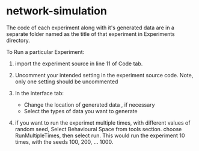 # network-simulation

The code of each experiment along with it's generated data are in a separate folder named as the title of that experiment in Experiments directory.

To Run a particular Experiment:

1. import the experiment source in line 11 of  Code tab.
2.  Uncomment your intended setting in the experiment source code. Note, only one setting should be  uncommented 
3. In the interface tab:
   + Change the location of generated data , if necessary
   + Select the types of data you want to  generate
   
4. if you want to run the experimet multiple times, with different values of random seed, Select Behavioural Space from tools section. choose RunMultipleTimes, then select run. This would run the experiment 10 times, with the seeds 100, 200, ... 1000.



